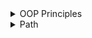 <details>
<summary>OOP Principles</summary>

```js
// - Encapsulation
// - Inheritance
// - Polymorphism
// - Abstraction
```

</details>

<details>
<summary>Path</summary>

```js
// create input, player class, states class, set logic

// create state class and extend it with children stands class
// for each stand class, set handleInput function regarding params and enter stance

// for player class, handle received input, and set state according to stand class function

// display pressed/released key and active state

// set Jumping state and add velocity logic

// set frameX logic
```

</details>
